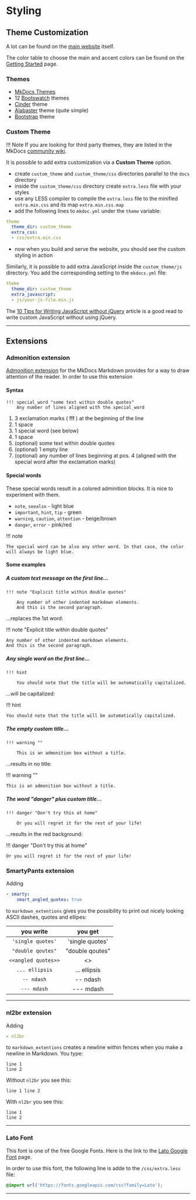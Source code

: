 # Styling

## Theme Customization

A lot can be found on the [main website](http://squidfunk.github.io/mkdocs-material/customization/)
 itself.

The color table to choose the main and accent colors can be found on the [Getting Started](http://squidfunk.github.io/mkdocs-material/getting-started/) page.

### Themes

- [MkDocs Themes](https://github.com/mkdocs/mkdocs/wiki/MkDocs-Themes)
- 12 [Bootswatch](http://mkdocs.github.io/mkdocs-bootswatch/) themes
- [Cinder](http://sourcefoundry.org/cinder/) theme
- [Alabaster](https://github.com/iamale/mkdocs-alabaster) theme (quite simple)
- [Bootstrap](https://github.com/mkdocs/mkdocs-bootstrap) theme

### Custom Theme

!!! Note
    If you are looking for third party themes, they are listed in the MkDocs
    [community wiki](https://github.com/mkdocs/mkdocs/wiki/MkDocs-Themes).

It is possible to add extra customization via a __Custom Theme__ option.

- create `custom_theme` and `custom_theme/css` directories parallel to the `docs` directory
- inside the `custom_theme/css` directory create `extra.less` file with your styles
- use any LESS compiler to compile the `extra.less` file to the minified `extra.min.css` and its map `extra.min.css.map`
- add the following lines to `mkdoc.yml` under the `theme` variable:

``` yaml
theme
  theme_dir: custom_theme
  extra_css:
  - css/extra.min.css
```

- now when you build and serve the website, you should see the custom styling in action

Similarly, it is possible to add extra JavaScript inside the `custom_theme/js` directory. You add the corresponding setting to the `mkdocs.yml` file:

``` yaml
theme
  theme_dir: custom_theme
  extra_javascript:
  - js/your-js-file.min.js
```

The [10 Tips for Writing JavaScript without jQuery](https://tutorialzine.com/2014/06/10-tips-for-writing-javascript-without-jquery) article is a good read to write custom JavaScript without using jQuery.

---

## Extensions

### Admonition extension

[Admonition extension](https://pythonhosted.org/Markdown/extensions/admonition.html) for the MkDocs Markdown provides for a way to draw attention of the reader. In order to use this extension

#### Syntax

``` none
!!! special_word "some text within double quotes"
    Any number of lines aligned with the special_word
```

1. 3 exclamation marks ( __!!!__ ) at the beginning of the line
2. 1 space
3. 1 special word (see below)
4. 1 space
5. (optional) some text within double quotes
6. (optional) 1 empty line
7. (optional) any number of lines beginning at pos. 4 (aligned with the special word after the exclamation marks)

#### Special words

These special words result in a colored adminition blocks. It is nice to experiment with them.

- `note`, `seealso` - light blue
- `important`, `hint`, `tip` - green
- `warning`, `caution`, `attention` - beige/brown
- `danger`, `error` - pink/red

!!! note

    The special word can be also any other word. In that case, the color will always be light blue.

#### Some examples

##### A custom text message on the first line...

``` none
!!! note "Explicit title within double quotes"

    Any number of other indented markdown elements.
    And this is the second paragraph.
```

...replaces the 1st word:

!!! note "Explicit title within double quotes"

    Any number of other indented markdown elements.
    And this is the second paragraph.

##### Any single word on the first line...

``` none
!!! hint

    You should note that the title will be automatically capitalized.
```

...will be capitalized:

!!! hint

    You should note that the title will be automatically capitalized.

##### The empty custom title...

``` none
!!! warning ""

    This is an admonition box without a title.
```

...results in no title:

!!! warning ""

    This is an admonition box without a title.

##### The word "danger" plus custom title...

``` none
!!! danger "Don't try this at home"

    Or you will regret it for the rest of your life!
```

...results in the red background:

!!! danger "Don't try this at home"

    Or you will regret it for the rest of your life!

### SmartyPants extension

Adding

``` yaml
- smarty:
    smart_angled_quotes: true
```

to `markdown_extentions` gives you the possibility to print out nicely looking ASCII dashes, quotes and ellipes:

|    __you write__    |    __you get__    |
|:-------------------:|:-----------------:|
|  `'single quotes'`  |  'single quotes'  |
|  `"double qoutes"`  |  "double qoutes"  |
| `<<angled quotes>>` | <<angled quotes>> |
|    `... ellipsis`   |    ... ellipsis   |
|      `-- ndash`     |      -- ndash     |
|     `--- mdash`     |     --- mdash     |

---

### nl2br extension

Adding

``` yaml
- nl2br
```

to `markdown_extentions` creates a newline within fences when you make a newline in Markdown. You type:

```none
line 1
line 2
```

Without `nl2br` you see this:

``` none
line 1 line 2
```

With `nl2br` you see this:

```none
line 1
line 2
```

---

### Lato Font

This font is one of the free Google Fonts. Here is the link to the [Lato Google Font](https://fonts.google.com/specimen/Lato?selection.family=Lato) page.

In order to use this font, the following line is adde to the `/css/extra.less` file:

```css
@import url('https://fonts.googleapis.com/css?family=Lato');
```

---
